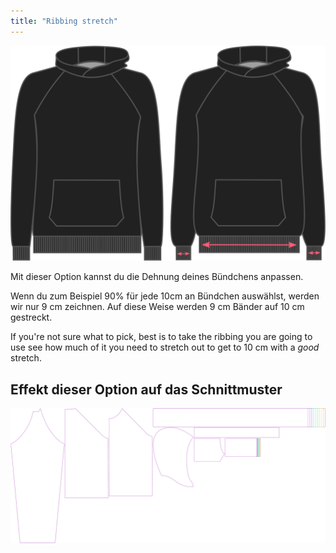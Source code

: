 ```yaml
---
title: "Ribbing stretch"
---
```


![Ribbing-Strecken auf Hugo](./ribbingstretch.svg)

Mit dieser Option kannst du die Dehnung deines Bündchens anpassen.

Wenn du zum Beispiel 90% für jede 10cm an Bündchen auswählst, werden wir nur 9 cm zeichnen. Auf diese Weise werden 9 cm Bänder auf 10 cm gestreckt.

<Note>

If you're not sure what to pick, best is to take the ribbing you are going to use see how much of it
you need to stretch out to get to 10 cm with a _good_ stretch.

</Note>

## Effekt dieser Option auf das Schnittmuster

![Dieses Bild zeigt den Effekt dieser Option, indem es mehrere Varianten überlagert, die einen anderen Wert für diese Option haben](hugo_ribbingstretch_sample.svg "Effekt dieser Option auf das Schnittmuster")
